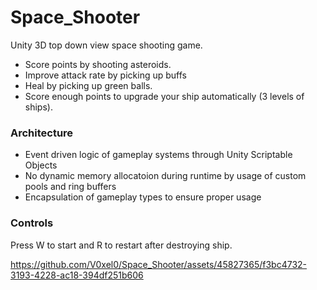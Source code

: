 # Space_Shooter
Unity 3D top down view space shooting game. 
- Score points by shooting asteroids.
- Improve attack rate by picking up buffs
- Heal by picking up green balls.
- Score enough points to upgrade your ship automatically (3 levels of ships).

### Architecture
- Event driven logic of gameplay systems through Unity Scriptable Objects
- No dynamic memory allocatoion during runtime by usage of custom pools and ring buffers
- Encapsulation of gameplay types to ensure proper usage
  
### Controls
Press W to start and R to restart after destroying ship.



https://github.com/V0xel0/Space_Shooter/assets/45827365/f3bc4732-3193-4228-ac18-394df251b606

